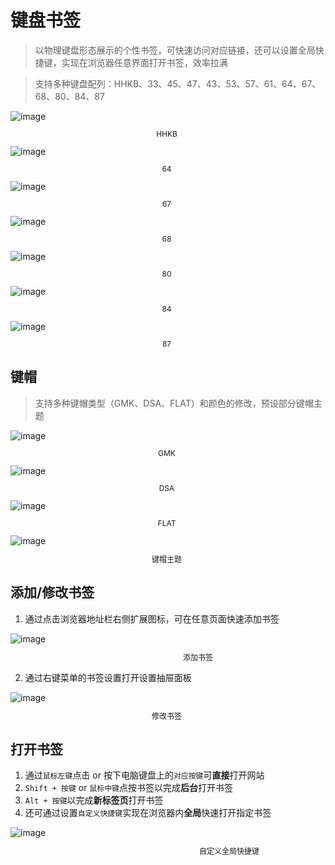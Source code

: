 # 键盘书签

> 以物理键盘形态展示的个性书签，可快速访问对应链接，还可以设置全局快捷键，实现在浏览器任意界面打开书签，效率拉满

> 支持多种键盘配列：HHKB、33、45、47、43、53、57、61、64、67、68、80、84、87

<div style="width: 500px;">
  <img src="/images/keyboard-bookmark/keyboard-hhkb.png" alt="image">
  <p style="font-size: 12px; text-align: center;">HHKB</p>
  <img src="/images/keyboard-bookmark/keyboard-64.png" alt="image">
  <p style="font-size: 12px; text-align: center;">64</p>
  <img src="/images/keyboard-bookmark/keyboard-67.png" alt="image">
  <p style="font-size: 12px; text-align: center;">67</p>
  <img src="/images/keyboard-bookmark/keyboard-68.png" alt="image">
  <p style="font-size: 12px; text-align: center;">68</p>
  <img src="/images/keyboard-bookmark/keyboard-80.png" alt="image">
  <p style="font-size: 12px; text-align: center;">80</p>
  <img src="/images/keyboard-bookmark/keyboard-84.png" alt="image">
  <p style="font-size: 12px; text-align: center;">84</p>
  <img src="/images/keyboard-bookmark/keyboard-87.png" alt="image">
  <p style="font-size: 12px; text-align: center;">87</p>
</div>

## 键帽

> 支持多种键帽类型（GMK、DSA、FLAT）和颜色的修改，预设部分键帽主题

<div style="width: 500px;">
  <img src="/images/keyboard-bookmark/keycap-gmk.png" alt="image">
  <p style="font-size: 12px; text-align: center;">GMK</p>
  <img src="/images/keyboard-bookmark/keycap-dsa.png" alt="image">
  <p style="font-size: 12px; text-align: center;">DSA</p>
  <img src="/images/keyboard-bookmark/keycap-flat.png" alt="image">
  <p style="font-size: 12px; text-align: center;">FLAT</p>
  <img src="/images/keyboard-bookmark/keycap-theme.png" alt="image">
  <p style="font-size: 12px; text-align: center;">键帽主题</p>
</div>

## 添加/修改书签

1. 通过点击浏览器地址栏右侧扩展图标，可在任意页面快速添加书签

<div style="width: 600px;">
  <img src="/images/keyboard-bookmark/popup.png" alt="image">
  <p style="font-size: 12px; text-align: center;">添加书签</p>
</div>

2. 通过右键菜单的书签设置打开设置抽屉面板

<div style="width: 500px;">
  <img src="/images/keyboard-bookmark/setting.png" alt="image">
  <p style="font-size: 12px; text-align: center;">修改书签</p>
</div>

## 打开书签
1. 通过`鼠标左键`点击 or 按下电脑键盘上的`对应按键`可**直接**打开网站
2. `Shift + 按键` or `鼠标中键`点按书签以完成**后台**打开书签
3. `Alt + 按键`以完成**新标签页**打开书签
4. 还可通过设置`自定义快捷键`实现在浏览器内**全局**快速打开指定书签
<div style="width: 700px;">
  <img src="/images/keyboard-bookmark/shortcuts.png" alt="image">
  <p style="font-size: 12px; text-align: center;">自定义全局快捷键</p>
</div>
